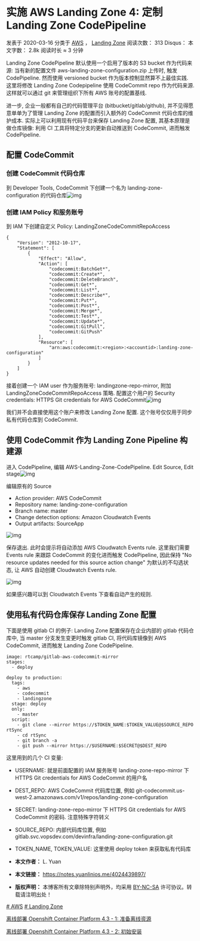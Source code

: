 # 实施 AWS Landing Zone 4: 定制 Landing Zone CodePipeline

 发表于 2020-03-16 分类于 [AWS](https://notes.yuanlinios.me/categories/AWS/) ， [Landing Zone](https://notes.yuanlinios.me/categories/AWS/Landing-Zone/) 阅读次数： 313 Disqus： 本文字数： 2.8k 阅读时长 ≈ 3 分钟

Landing Zone CodePipeline 默认使用一个启用了版本的 S3 bucket 作为代码来源: 当有新的配置文件 aws-landing-zone-configuration.zip 上传时, 触发 CodePipeline. 然而使用 versioned bucket 作为版本控制显然算不上最佳实践. 这里将修改 Landing Zone Codepipeline 使用 CodeCommit repo 作为代码来源. 这样就可以通过 git 来管理组织下所有 AWS 账号的配置基线.



进一步, 企业一般都有自己的代码管理平台 (bitbucket/gitlab/github), 并不见得愿意单单为了管理 Landing Zone 的配置而引入额外的 CodeCommit 代码仓库的维护成本. 实际上可以利用现有代码平台来保存 Landing Zone 配置, 其基本原理是做仓库镜像: 利用 CI 工具将特定分支的更新自动推送到 CodeCommit, 进而触发 CodePipeline.

## 配置 CodeCommit

### 创建 CodeCommit 代码仓库

到 Developer Tools, CodeCommit 下创建一个名为 landing-zone-configuration 的代码仓库![img](https://notes.yuanlinios.me/4024439897/create-lz-codecommit-repo.png)

### 创建 IAM Policy 和服务账号

到 IAM 下创建自定义 Policy: LandingZoneCodeCommitRepoAccess

```
{
    "Version": "2012-10-17",
    "Statement": [
        {
            "Effect": "Allow",
            "Action": [
                "codecommit:BatchGet*",
                "codecommit:Create*",
                "codecommit:DeleteBranch",
                "codecommit:Get*",
                "codecommit:List*",
                "codecommit:Describe*",
                "codecommit:Put*",
                "codecommit:Post*",
                "codecommit:Merge*",
                "codecommit:Test*",
                "codecommit:Update*",
                "codecommit:GitPull",
                "codecommit:GitPush"
            ],
            "Resource": [
                "arn:aws:codecommit:<region>:<accountid>:landing-zone-configuration"
            ]
        }
    ]
}
```

接着创建一个 IAM user 作为服务账号: landingzone-repo-mirror, 附加 LandingZoneCodeCommitRepoAccess 策略. 配置这个用户的 Security credentials: HTTPS Git credentials for AWS CodeCommit![img](https://notes.yuanlinios.me/4024439897/https-codecommit-credentials.png)



我们并不会直接使用这个账户来修改 Landing Zone 配置. 这个账号仅仅用于同步私有代码仓库到 CodeCommit.

## 使用 CodeCommit 作为 Landing Zone Pipeline 构建源

进入 CodePipeline, 编辑 AWS-Landing-Zone-CodePipeline. Edit Source, Edit stage![img](https://notes.yuanlinios.me/4024439897/codepipeline-edit-source.png)

编辑原有的 Source

- Action provider: AWS CodeCommit
- Repository name: landing-zone-configuration
- Branch name: master
- Change detection options: Amazon Cloudwatch Events
- Output artifacts: SourceApp

![img](https://notes.yuanlinios.me/4024439897/pipeline-codecommit-source.png)

保存退出. 此时会提示将自动添加 AWS Cloudwatch Events rule. 这里我们需要 Events rule 来跟踪 CodeCommit 的变化进而触发 CodePipeline, 因此保持 "No resource updates needed for this source action change" 为默认的不勾选状态, 让 AWS 自动创建 Cloudwatch Events rule.

![img](https://notes.yuanlinios.me/4024439897/pipeline-event-rule.png)

如果感兴趣可以到 Cloudwatch Events 下查看自动产生的规则.

## 使用私有代码仓库保存 Landing Zone 配置

下面是使用 gitlab CI 的例子: Landing Zone 配置保存在企业内部的 gitlab 代码仓库中, 当 master 分支发生变更时触发 gitlab CI, 将代码库镜像到 AWS CodeCommit, 进而触发 Landing Zone CodePipeline.

```
image: rtcamp/gitlab-aws-codecommit-mirror
stages:
  - deploy

deploy to production:
  tags:
    - aws
    - codecommit
    - landingzone
  stage: deploy
  only:
    - master
  script:
    - git clone --mirror https://$TOKEN_NAME:$TOKEN_VALUE@$SOURCE_REPO rtSync
    - cd rtSync
    - git branch -a
    - git push --mirror https://$USERNAME:$SECRET@$DEST_REPO
```

这里用到的几个 CI 变量:

- USERNAME: 就是前面配置的 IAM 服务账号 landing-zone-repo-mirror 下 HTTPS Git credentials for AWS CodeCommit 的用户名
- DEST_REPO: AWS CodeCommit 代码库位置, 例如 git-codecommit.us-west-2.amazonaws.com/v1/repos/landing-zone-configuration
- SECRET: landing-zone-repo-mirror 下 HTTPS Git credentials for AWS CodeCommit 的密码. 注意特殊字符转义
- SOURCE_REPO: 内部代码库位置, 例如 gitlab.svc.vopsdev.com/devinfra/landing-zone-configuration.git
- TOKEN_NAME, TOKEN_VALUE: 这里使用 deploy token 来获取私有代码库

- **本文作者：** L. Yuan
- **本文链接：** https://notes.yuanlinios.me/4024439897/
- **版权声明：** 本博客所有文章除特别声明外，均采用 [BY-NC-SA](https://creativecommons.org/licenses/by-nc-sa/4.0/deed.zh) 许可协议。转载请注明出处！

[# AWS](https://notes.yuanlinios.me/tags/AWS/) [# Landing Zone](https://notes.yuanlinios.me/tags/Landing-Zone/)

[ 离线部署 Openshift Container Platform 4.3 - 1: 准备离线资源](https://notes.yuanlinios.me/43606303/)

[离线部署 Openshift Container Platform 4.3 - 2: 初始安装 ](https://notes.yuanlinios.me/1074891902/)